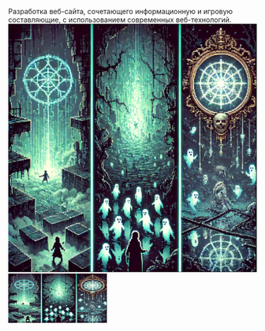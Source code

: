 Разработка веб-сайта, сочетающего информационную и игровую составляющие, с использованием современных веб-технологий. 
![Логотип проекта](pictures/locations.png)
<img src="pictures/locations.png" alt="Логотип" width="200" height="100" />
